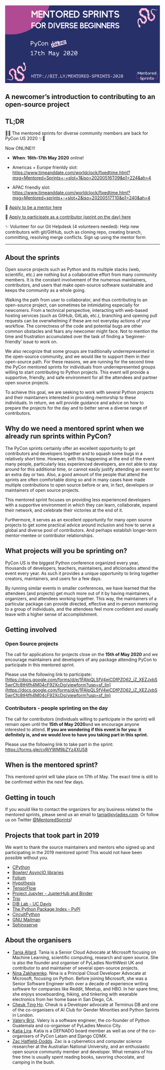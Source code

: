 ![banner](https://github.com/pycon-mentored-sprints/digital-assets/blob/master/social/sprints-banner-online.png?raw=true)

## A newcomer’s introduction to contributing to an open-source project

## TL;DR

🎉✨ The mentored sprints for diverse community members are back for PyCon US 2020 ✨🎉

Now ONLINE!!!

- **When**: **16th-17th May 2020** online!

- Americas + Europe frienldy slot: <https://www.timeanddate.com/worldclock/fixedtime.html?msg=Mentored+Sprints+-+slot+1&iso=20200516T09&p1=224&ah=4>
- APAC friendly slot: <https://www.timeanddate.com/worldclock/fixedtime.html?msg=Mentored+sprints+-+slot+2&iso=20200517T10&p1=240&ah=4>


📝 [Apply to be a mentor here](https://docs.google.com/forms/d/e/1FAIpQLSfV4eiCDfPZO62_iZ_XEZJxbS5wrCfc8tHjfh4M04cF92XcDg/viewform?usp=sf_lin)

📝 [Apply to participate as a contributor (sprint on the day) here](https://forms.gle/cvRjYWM9bZYz4XU58)

✨ Volunteer for our Git Helpdesk (4 volunteers needed): Help new contributors with git/GitHub, such as cloning repo, creating branch, committing, resolving merge conflicts. Sign up using the mentor form

---

## About the sprints

Open source projects such as Python and its multiple stacks (web, scientific, etc.) are nothing but a collaborative effort from many community members. It is the constant involvement of the numerous maintainers, contributors, and users that make open-source software sustainable and keeps the community as a whole going.

Walking the path from user to collaborator, and thus contributing to an open-source project, can sometimes be intimidating especially for newcomers. From a technical perspective, interacting with web-based hosting services (such as GitHub, GitLab, etc.), branching and opening pull requests can be overwhelming if these are not everyday actions of your workflow. The correctness of the code and potential bugs are other common obstacles and fears any newcomer might face. Not to mention the time and frustration accumulated over the task of finding a ‘beginner-friendly’ issue to work on.

We also recognize that some groups are traditionally underrepresented in the open-source community, and we would like to support them in their open-source path.
For these reasons, we are running for the second time the PyCon mentored sprints for individuals from underrepresented groups willing to start contributing to Python projects. This event will provide a supportive, friendly, and safe environment for all the attendees and partner open source projects.

To achieve this goal, we are seeking to work with several Python projects and their maintainers interested in providing mentorship
to these individuals. In return, we will provide guidance and advice on how to prepare the projects for the day and to better serve a diverse range of contributors.

## Why do we need a mentored sprint when we already run sprints within PyCon?

The PyCon sprints certainly offer an excellent opportunity to get contributors and developers together and to squash some bugs in a relatively short time. However, with this happening at the end of the event many people, particularly less experienced developers, are not able to stay around for this additional time, or cannot easily justify attending an event for an extra day or two. Also, a good amount of the people that attend the sprints are often comfortable doing so and in many cases have made multiple contributions to open source before or are, in fact, developers or maintainers of open source projects.

This mentored sprint focuses on providing less experienced developers with a supportive environment in which they can learn, collaborate, expand their network, and celebrate their victories at the end of it.

Furthermore, it serves as an excellent opportunity for many open source projects to get some practical advice around inclusion and how to serve a global and diverse pool of contributors. And perhaps establish longer-term mentor-mentee or contributor relationships.

## What projects will you be sprinting on?

PyCon US is the biggest Python conference organized every year, thousands of developers, teachers, maintainers, and aficionados attend the event every year. As such it provides a unique opportunity to bring together creators, 
maintainers, and users for a few days.

By running similar events in smaller conferences, we have learned that the attendees (and projects) get much more out of it by having maintainers, organizers, and attendees working together. This way, the maintainers of a particular package can provide directed, effective and in-person mentoring to a group of individuals, and the attendees feel more confident and usually leave with a higher sense of accomplishment.

## Getting involved

### Open Source projects

The call for applications for projects close on the **15th of May 2020** and we encourage
maintainers and developers of any package attending PyCon to participate in this mentored sprint. 

Please use the following link to participate: [https://docs.google.com/forms/d/e/1FAIpQLSfV4eiCDfPZO62_iZ_XEZJxbS5wrCfc8tHjfh4M04cF92XcDg/viewform?usp=sf_lin](https://docs.google.com/forms/d/e/1FAIpQLSfV4eiCDfPZO62_iZ_XEZJxbS5wrCfc8tHjfh4M04cF92XcDg/viewform?usp=sf_lin)

### Contributors - people sprinting on the day

The call for contributors (individuals willing to participate in the sprint) will remain open until the **15th of May 2020**and we encourage anyone interested to attend.
**If you are wondering if this event is for you: it definitely is, and we would love to have you taking part in this sprint.**

Please use the following link to take part in the sprint: <https://forms.gle/cvRjYWM9bZYz4XU58>

## When is the mentored sprint?

This mentored sprint will take place on 17th of May. The exact time is still to be confirmed within the next few days.

## Getting in touch

If you would like to contact the organizers for any business related to the mentored sprints, please send us an email to tania@pyladies.com.
Or follow us on Twitter [@MentoredSprints](https://www.twitter.com/MentoredSprints)!

## Projects that took part in 2019

We want to thank the source maintainers and mentors who signed up and participating in the 2019 mentored sprint! This would not have been possible without you.

- [CPython](https://github.com/python/cpython)
- [Bowler/ AsyncIO libraries](https://pybowler.io/)
- [Folium](https://github.com/python-visualization/folium)
- [Hypothesis](https://github.com/HypothesisWorks/hypothesis)
- [TensorFlow](http://www.github.com/tensorflow/tensorflow)
- [Project Jupyter - JupterHub and Binder](https://github.com/jupyterhub/jupyterhub)
- [Trio](https://github.com/python-trio/trio/issues)
- [DIB Lab - UC Davis](https://sourmash.readthedocs.io/)
- [The Python Package Index - PyPI](https://github.com/pypa/warehouse)
- [CircuitPython](https://github.com/adafruit/circuitpython)
- [GNU Mailman](https://gitlab.com/mailman)
- [Sphinxserve](https://github.com/mzdaniel/sphinxserve)

## About the organisers

- [Tania Allard](https://twitter.com/ixek). Tania is a Senior Cloud Advocate at Microsoft focusing on Machine Learning, scientific computing, research and open source. She is also the founder and organiser of PyLadies NorthWest UK and contributor to and maintainer of several open-source projects.
- [Nina Zakharenko](https://twitter.com/nnja). Nina is a Principal Cloud Developer Advocate at Microsoft, focusing on Python. Before joining Microsoft, she was a Senior Software Engineer with over a decade of experience writing software for companies like Reddit, Meetup, and HBO. In her spare time, she enjoys snowboarding, hiking, and tinkering with wearable electronics from her home base in San Diego, CA.
- [Cheuk Ting Ho](https://twitter.com/cheukting_ho). Cheuk is a Developer advocate at Terminus DB and one of the co-organisers of AI Club for Gender Minorities and Python Sprints in London.
- [Valery Briz](https://twitter.com/valerybriz). Valery is a software engineer, the co-founder of Python Guatemala and co-organiser of PyLadies Mexico City.
- [Katia Lira](https://twitter.com/lakatialira). Katia is a DEFNADO board member as well as one of the co-organisers of PyCon Latam and Django CDMX.
- [Zac Hatfield-Dodds](https://zhd.dev).  Zac is a cybernetics and computer science researcher at the Australian National University, and an enthusiastic open source community member and developer.  What remains of his free time is usually spent reading books, savoring chocolate, and camping in the bush.
